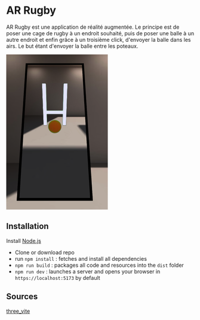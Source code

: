 # AR Rugby
AR Rugby est une application de réalité augmentée. Le principe est de poser une cage de rugby à un endroit souhaité, puis de poser une balle à un autre endroit et enfin grâce à un troisième click, d'envoyer la balle dans les airs. Le but étant d'envoyer la balle entre les poteaux.

![Illustrastion](https://github.com/rom2049/AR_Rugby/blob/main/Capture%20d%E2%80%99%C3%A9cran_2024-03-07_08-31-16.png)

## Installation

Install [Node.js](https://nodejs.org)

- Clone or download repo
- run `npm install` : fetches and install all dependencies
- `npm run build` : packages all code and resources into the `dist` folder
- `npm run dev` : launches a server and opens your browser in `https://localhost:5173` by default


## Sources
[three_vite](https://github.com/fdoganis/three_vite)

